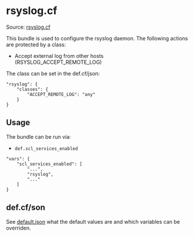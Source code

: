 # rsyslog.cf

Source: [rsyslog.cf](/services/rsyslog.cf)

This bundle is used to configure the rsyslog daemon. The following actions are protected by a class:
 * Accept external log from other hosts (RSYSLOG_ACCEPT_REMOTE_LOG)

The class can be set in the def.cf/json:
```
"rsyslog": {
    "classes": {
        "ACCEPT_REMOTE_LOG": "any"
    }
}
```

## Usage

The bundle can be run via:
 * `def.scl_services_enabled`
```
"vars": {
    "scl_services_enabled": [
        "...",
        "rsyslog",
        "..."
    ]
}
```

## def.cf/son

See [default.json](/templates/rsyslog/json/default.json) what the default values are and which variables can be overriden.
